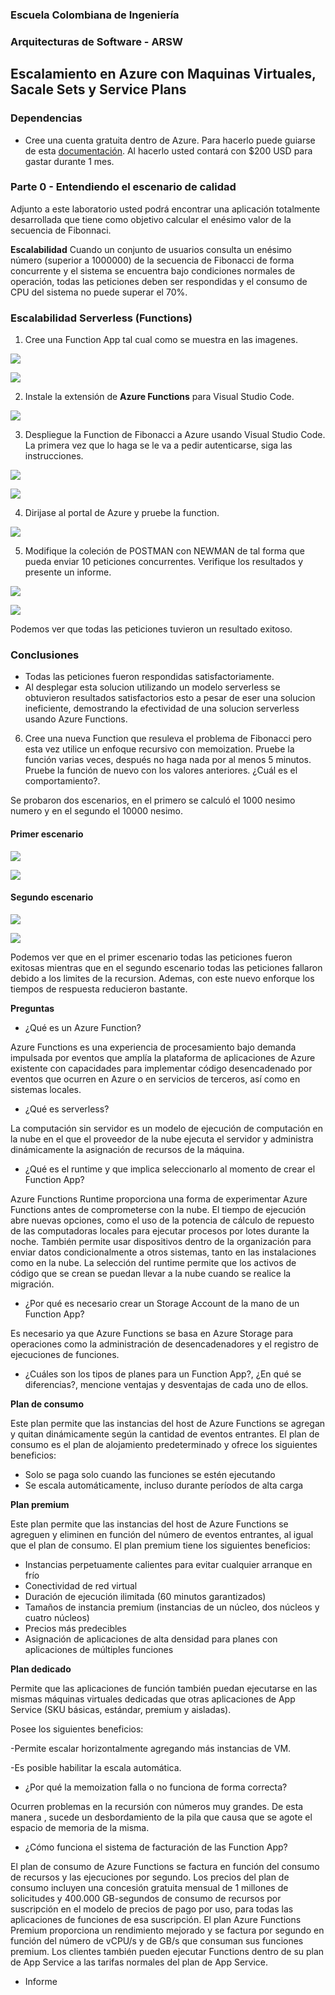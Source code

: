 ### Escuela Colombiana de Ingeniería
### Arquitecturas de Software - ARSW

## Escalamiento en Azure con Maquinas Virtuales, Sacale Sets y Service Plans

### Dependencias
* Cree una cuenta gratuita dentro de Azure. Para hacerlo puede guiarse de esta [documentación](https://azure.microsoft.com/en-us/free/search/?&ef_id=Cj0KCQiA2ITuBRDkARIsAMK9Q7MuvuTqIfK15LWfaM7bLL_QsBbC5XhJJezUbcfx-qAnfPjH568chTMaAkAsEALw_wcB:G:s&OCID=AID2000068_SEM_alOkB9ZE&MarinID=alOkB9ZE_368060503322_%2Bazure_b_c__79187603991_kwd-23159435208&lnkd=Google_Azure_Brand&dclid=CjgKEAiA2ITuBRDchty8lqPlzS4SJAC3x4k1mAxU7XNhWdOSESfffUnMNjLWcAIuikQnj3C4U8xRG_D_BwE). Al hacerlo usted contará con $200 USD para gastar durante 1 mes.

### Parte 0 - Entendiendo el escenario de calidad

Adjunto a este laboratorio usted podrá encontrar una aplicación totalmente desarrollada que tiene como objetivo calcular el enésimo valor de la secuencia de Fibonnaci.

**Escalabilidad**
Cuando un conjunto de usuarios consulta un enésimo número (superior a 1000000) de la secuencia de Fibonacci de forma concurrente y el sistema se encuentra bajo condiciones normales de operación, todas las peticiones deben ser respondidas y el consumo de CPU del sistema no puede superar el 70%.

### Escalabilidad Serverless (Functions)

1. Cree una Function App tal cual como se muestra en las  imagenes.

![](images/part3/part3-function-config.png)

![](images/part3/part3-function-configii.png)

2. Instale la extensión de **Azure Functions** para Visual Studio Code.

![](images/part3/part3-install-extension.png)

3. Despliegue la Function de Fibonacci a Azure usando Visual Studio Code. La primera vez que lo haga se le va a pedir autenticarse, siga las instrucciones.

![](images/part3/part3-deploy-function-1.png)

![](images/part3/part3-deploy-function-2.png)

4. Dirijase al portal de Azure y pruebe la function.

![](images/part3/part3-test-function.png)

5. Modifique la coleción de POSTMAN con NEWMAN de tal forma que pueda enviar 10 peticiones concurrentes. Verifique los resultados y presente un informe.

![](images/itera.png)


![](images/metricas1.png)

Podemos ver que todas las peticiones tuvieron un resultado exitoso.

### Conclusiones

 * Todas las peticiones fueron respondidas satisfactoriamente.
 * Al desplegar esta solucion utilizando un modelo serverless se obtuvieron resultados satisfactorios esto a pesar de eser una solucion ineficiente, demostrando la efectividad de una solucion serverless usando Azure Functions.


6. Cree una nueva Function que resuleva el problema de Fibonacci pero esta vez utilice un enfoque recursivo con memoization. Pruebe la función varias veces, después no haga nada por al menos 5 minutos. Pruebe la función de nuevo con los valores anteriores. ¿Cuál es el comportamiento?.

Se probaron dos escenarios, en el primero se calculó el 1000 nesimo numero y en el segundo el 10000 nesimo.

#### Primer escenario

![](images/memo1.png)

![](images/metricas2.png)

#### Segundo escenario

![](images/memo2.png)

![](images/metricas3.png)

Podemos ver que en el primer escenario todas las peticiones fueron exitosas mientras que en el segundo escenario todas las peticiones fallaron debido a los limites de la recursion. Ademas, con este nuevo enforque los tiempos de respuesta reducieron bastante.


**Preguntas**

* ¿Qué es un Azure Function?

Azure Functions es una experiencia de procesamiento bajo demanda impulsada por eventos que amplía la plataforma de aplicaciones de Azure existente con capacidades para implementar código desencadenado por eventos que ocurren en Azure o en servicios de terceros, así como en sistemas locales. 

* ¿Qué es serverless?

La computación sin servidor es un modelo de ejecución de computación en la nube en el que el proveedor de la nube ejecuta el servidor y administra dinámicamente la asignación de recursos de la máquina.

* ¿Qué es el runtime y que implica seleccionarlo al momento de crear el Function App?

Azure Functions Runtime proporciona una forma de experimentar Azure Functions antes de comprometerse con la nube. El tiempo de ejecución abre nuevas opciones, como el uso de la potencia de cálculo de repuesto de las computadoras locales para ejecutar procesos por lotes durante la noche. También permite usar  dispositivos dentro de la organización para enviar datos condicionalmente a otros sistemas, tanto en las instalaciones como en la nube.
La selección del runtime permite que los activos de código que se crean se puedan llevar a la nube cuando se realice la migración.


* ¿Por qué es necesario crear un Storage Account de la mano de un Function App?

Es necesario ya que Azure Functions se basa en Azure Storage para operaciones como la administración de desencadenadores y el registro de ejecuciones de funciones.

* ¿Cuáles son los tipos de planes para un Function App?, ¿En qué se diferencias?, mencione ventajas y desventajas de cada uno de ellos.

**Plan de consumo**

Este plan permite que las instancias del host de Azure Functions se agregan y quitan dinámicamente según la cantidad de eventos entrantes. 
El plan de consumo es el plan de alojamiento predeterminado y ofrece los siguientes beneficios:

 * Solo se paga solo cuando las funciones se estén ejecutando
 * Se escala automáticamente, incluso durante períodos de alta carga
 
**Plan premium**

Este plan permite que las instancias del host de Azure Functions se agreguen y eliminen en función del número de eventos entrantes, al igual que el plan de consumo.
El plan premium tiene los siguientes beneficios:

   * Instancias perpetuamente calientes para evitar cualquier arranque en frío
   * Conectividad de red virtual
   * Duración de ejecución ilimitada (60 minutos garantizados)
   * Tamaños de instancia premium (instancias de un núcleo, dos núcleos y cuatro núcleos)
   * Precios más predecibles
   * Asignación de aplicaciones de alta densidad para planes con aplicaciones de múltiples funciones
 
**Plan dedicado**

   Permite que las aplicaciones de función también puedan ejecutarse en las mismas máquinas virtuales dedicadas que otras aplicaciones de App Service (SKU básicas, estándar,        premium y aisladas).

   Posee los siguientes beneficios: 
   
   -Permite escalar horizontalmente agregando más instancias de VM. 
   
   -Es posible habilitar la escala automática.

* ¿Por qué la memoization falla o no funciona de forma correcta?

Ocurren problemas en la recursión con números muy grandes. De esta manera , sucede un  desbordamiento de la pila que causa que se agote el espacio de memoria de la misma.

* ¿Cómo funciona el sistema de facturación de las Function App?

El plan de consumo de Azure Functions se factura en función del consumo de recursos y las ejecuciones por segundo. Los precios del plan de consumo incluyen una concesión gratuita mensual de 1 millones de solicitudes y 400.000 GB-segundos de consumo de recursos por suscripción en el modelo de precios de pago por uso, para todas las aplicaciones de funciones de esa suscripción.
El plan Azure Functions Premium proporciona un rendimiento mejorado y se factura por segundo en función del número de vCPU/s y de GB/s que consuman sus funciones premium. Los clientes también pueden ejecutar Functions dentro de su plan de App Service a las tarifas normales del plan de App Service.

* Informe
